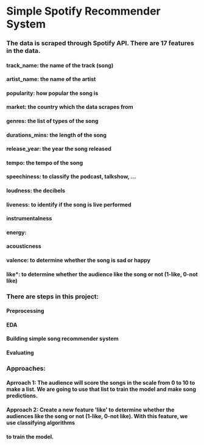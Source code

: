 # Simple Spotify Recommender System

### The data is scraped through Spotify API. There are 17 features in the data.
  #### track_name: the name of the track (song)
  #### artist_name: the name of the artist
  #### popularity: how popular the song is
  #### market: the country which the data scrapes from
  #### genres: the list of types of the song
  #### durations_mins: the length of the song
  #### release_year: the year the song released
  #### tempo: the tempo of the song
  #### speechiness: to classify the podcast, talkshow, ...
  #### loudness: the decibels
  #### liveness: to identify if the song is live performed
  #### instrumentalness
  #### energy: 
  #### acousticness
  #### valence: to determine whether the song is sad or happy
  #### like*: to determine whether the audience like the song or not (1-like, 0-not like)
  
### There are steps in this project:
  #### Preprocessing
  #### EDA
  #### Building simple song recommender system
  #### Evaluating

### Approaches:
  #### Aprroach 1: The audience will score the songs in the scale from 0 to 10 to make a list. We are going to use that list to train the model and make song predictions.
  #### Approach 2: Create a new feature 'like' to determine whether the audiences like the song or not (1-like, 0-not like). With this feature, we use classifying algorithms
  #### to train the model.
  
